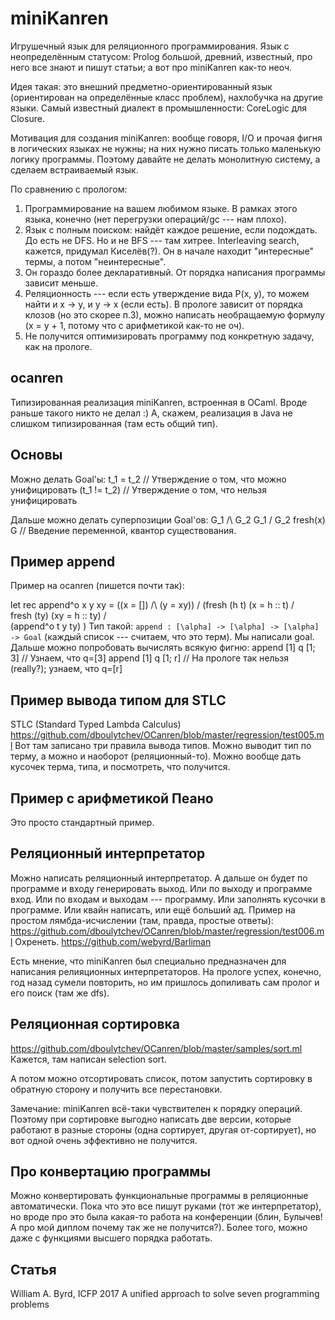 # miniKanren

Игрушечный язык для реляционного программирования.
Язык с неопределённым статусом: Prolog большой, древний, известный, про него все знают и пишут статьи; а вот про miniKanren как-то неоч.

Идея такая: это внешний предметно-ориентированный язык (ориентирован на определённые класс проблем), нахлобучка на другие языки.
Самый известный диалект в промышленности: CoreLogic для Closure.

Мотивация для создания miniKanren: вообще говоря, I/O и прочая
фигня в логических языках не нужны; на них нужно писать только маленькую логику программы.
Поэтому давайте не делать монолитную систему, а сделаем встраиваемый язык.

По сравнению с прологом:
1. Программирование на вашем любимом языке. В рамках этого языка, конечно (нет перегрузки операций/gc --- нам плохо).
2. Язык с полным поиском: найдёт каждое решение, если подождать. До есть не DFS. Но и не BFS --- там хитрее. Interleaving search, кажется, придумал Киселёв(?). Он в начале находит "интересные" термы, а потом "неинтересные".
3. Он гораздо более декларативный. От порядка написания программы зависит меньше.
4. Реляционность --- если есть утверждение вида P(x, y), то можем найти и x -> y, и y -> x (если есть). В прологе зависит от порядка клозов (но это скорее п.3), можно написать необращаемую формулу (x = y + 1, потому что с арифметикой как-то не оч).
5. Не получится оптимизировать программу под конкретную задачу, как на прологе.

## ocanren
Типизированная реализация miniKanren, встроенная в OCaml. Вроде раньше такого никто не делал :)
А, скажем, реализация в Java не слишком типизированная (там есть общий тип).

## Основы
Можно делать Goal'ы:
t_1 = t_2  // Утверждение о том, что можно унифицировать
(t_1 != t_2)  // Утверждение о том, что нельзя унифицировать

Дальше можно делать суперпозиции Goal'ов:
G_1 /\ G_2
G_1 \/ G_2
fresh(x) G  // Введение переменной, квантор существования.

## Пример append
Пример на ocanren (пишется почти так):

let rec append^o x y xy =
  ((x = []) /\ (y = xy)) \/
    (fresh (h t)
	  (x = h :: t) /\
	  fresh (ty)
	    (xy = h :: ty) /\
		(append^o t y ty)
	)
Тип такой: `append : [\alpha] -> [\alpha] -> [\alpha] -> Goal` (каждый список --- считаем, что это терм).
Мы написали goal.
Дальше можно попробовать вычислять всякую фигню:
append [1] q [1; 3]  // Узнаем, что q=[3]
append [1] q [1; r]  // На прологе так нельзя (really?); узнаем, что q=[r]

## Пример вывода типом для STLC
STLC (Standard Typed Lambda Calculus)
https://github.com/dboulytchev/OCanren/blob/master/regression/test005.ml
Вот там записано три правила вывода типов.
Можно выводит тип по терму, а можно и наоборот (реляционный-то). Можно вообще дать кусочек терма, типа, и посмотреть, что получится.

## Пример с арифметикой Пеано
Это просто стандартный пример.

## Реляционный интерпретатор
Можно написать реляционный интерпретатор.
А дальше он будет по программе и входу генерировать выход.
Или по выходу и программе вход.
Или по входам и выходам --- программу.
Или заполнять кусочки в программе.
Или квайн написать, или ещё больший ад.
Пример на простом лямбда-исчислении (там, правда, простые ответы):
https://github.com/dboulytchev/OCanren/blob/master/regression/test006.ml
Охренеть.
https://github.com/webyrd/Barliman

Есть мнение, что miniKanren был специально предназначен для написания релияционных интерпретаторов.
На прологе успех, конечно, год назад сумели повторить, но им пришлось допиливать сам пролог и его поиск (там же dfs).

## Реляционная сортировка
https://github.com/dboulytchev/OCanren/blob/master/samples/sort.ml
Кажется, там написан selection sort.

А потом можно отсортировать список, потом запустить сортировку в обратную сторону и получить все перестановки.

Замечание: miniKanren всё-таки чувствителен к порядку операций.
Поэтому при сортировке выгодно написать две версии, которые работают в разные стороны (одна сортирует, другая от-сортирует), но вот одной очень эффективно не получится.

## Про конвертацию программы
Можно конвертировать функциональные программы в реляционные автоматически.
Пока что это все пишут руками (тот же интерпретатор), но вроде про это
была какая-то работа на конференции (блин, Булычев! А про мой диплом почему так же не получится?).
Более того, можно даже с функциями высшего порядка работать.

## Статья
William A. Byrd, ICFP 2017
A unified approach to solve seven programming problems
